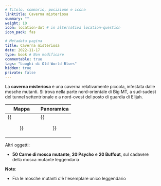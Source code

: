 ```yaml
---
# Titolo, sommario, posizione e icona
linktitle: Caverna misteriosa
summary: ""
weight: 10
icon: location-dot # in alternativa location-question
icon_pack: fas

# Metadata pagina
title: Caverna misteriosa
date: 2022-11-17
type: book # Non modificare
commentable: true
tags: "Luoghi di Old World Blues"
hidden: true
private: false
---
```


<div class="fnv">

La **caverna misteriosa** è una caverna relativamente piccola, infestata dalle mosche mutanti. Si trova nella parte nord-orientale di Big MT, a sud-sudest del tunnel settentrionale e a nord-ovest del posto di guardia di Elijah.

| Mappa | Panoramica |
| ----- | ---------- |
|  {{<figure src="fnv/Mysterious_cave_loc.webp">}}     | {{<figure src="fnv/Mysterious_cave.webp">}}           | 

Altri oggetti:
- **50 Carne di mosca mutante**, **20 Psycho** e **20 Buffout**, sul cadavere della mosca mutante leggendaria

**Note**:
- Fra le mosche mutanti c'è l'esemplare unico leggendario

</div>

